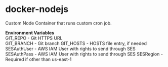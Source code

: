 # docker-nodejs
Custom Node Container that runs custom cron job.

**Environment Variables**  
GIT_REPO - Git HTTPS URL  
GIT_BRANCH - Git branch
GIT_HOSTS - HOSTS file entry, if needed
SESAuthUser - AWS IAM User with rights to send through SES
SESAuthPass - AWS IAM User with rights to send through SES
SESRegion - Required if other than us-east-1
